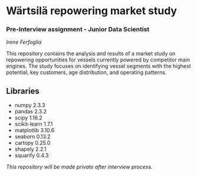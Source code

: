 # Wärtsilä repowering market study
### Pre-Interview assignment - Junior Data Scientist
*Irene Ferfoglia*

This repository contains the analysis and results of a market study on repowering opportunities for vessels currently powered by competitor main engines. The study focuses on identifying vessel segments with the highest potential, key customers, age distribution, and operating patterns.  

## Libraries
- numpy 2.3.3
- pandas 2.3.2
- scipy 1.16.2
- scikit-learn 1.7.1
- matplotlib 3.10.6
- seaborn 0.13.2
- cartopy 0.25.0
- shapely 2.2.1
- squarify 0.4.3
   
   
*This repository will be made private after interview process.*
